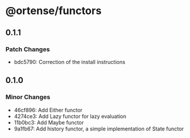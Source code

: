# @ortense/functors

## 0.1.1

### Patch Changes

- bdc5790: Correction of the install instructions

## 0.1.0

### Minor Changes

- 46cf896: Add Either functor
- 4274ce3: Add Lazy functor for lazy evaluation
- 11b0bc3: Add Maybe functor
- 9a1fb67: Add history functor, a simple implementation of State functor
